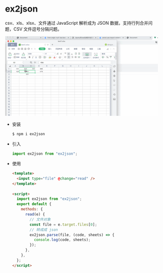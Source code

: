 # ex2json

csv、xls、xlsx、文件通过 JavaScript 解析成为 JSON 数据，支持行列合并问题，CSV 文件逗号分隔问题。

![Demo效果](demo.gif)

- 安装

  ```sh
  $ npm i ex2json
  ```

- 引入

  ```js
  import ex2json from "ex2json";
  ```

- 使用

  ```html
  <template>
    <input type="file" @change="read" />
  </template>

  <script>
    import ex2json from "ex2json";
    export default {
      methods: {
        read(e) {
          // 文件对象
          const file = e.target.files[0];
          // 转成成 json
          ex2json.parse(file, (code, sheets) => {
            console.log(code, sheets);
          });
        },
      },
    };
  </script>
  ```
